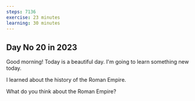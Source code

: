 ```yaml
---
steps: 7136
exercise: 23 minutes
learning: 30 minutes
---
```

## Day No 20 in 2023
Good morning! Today is a beautiful day.
I'm going to learn something new today.

I learned about the history of the Roman Empire.

What do you think about the Roman Empire?
